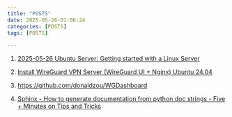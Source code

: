 ```yaml
---
title: "POSTS"
date: 2025-05-26-01:06:24
categories: [POSTS]
tags: [POSTS]

---
```


1. [2025-05-26 Ubuntu Server: Getting started with a Linux Server ](https://www.youtube.com/watch?v=2Btkx9toufg&list=PLvMPr2hqCZ7gSzc_kto9VL0q8nVRLIeez&index=5) 

2. [Install WireGuard VPN Server (WireGuard UI + Nginx) Ubuntu 24.04 ](https://www.youtube.com/watch?v=o_JcLMjYI1A&list=PLvMPr2hqCZ7gSzc_kto9VL0q8nVRLIeez&index=8)

3. https://github.com/donaldzou/WGDashboard

4.  [Sphinx - How to generate documentation from python doc strings - Five + Minutes on Tips and Tricks](https://www.youtube.com/watch?v=BWIrhgCAae0&list=PLvMPr2hqCZ7gSzc_kto9VL0q8nVRLIeez&index=35) 